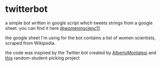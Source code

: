 # twitterbot
a simple bot written in google script which tweets strings from a google sheet. you can find it here [@womeninscienc11](https://twitter.com/womeninscienc11)

the google sheet I'm using for the bot contains a list of women scientists, scraped from Wikipedia.

the code was inspired by the Twitter bot created by [AlbertoMontalesi](https://github.com/AlbertoMontalesi/InspiredWebDev-Tutorials/blob/master/Google%20Script%20for%20twitter/google%20script.js) and [this](http://thelearninghub.in/pick-random-members-team-apps-script/) random-student-picking project
